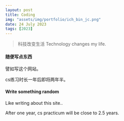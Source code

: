 ```yaml
---
layout: post
title: Coding
img: "assets/img/portfolio/ich_bin_jc.png"
date: 24 July 2023
tags: [2023]
---
```


> 科技改变生活
> Technology changes my life.


#### 随便写点东西

譬如写这个网站。

cs练习时长一年后即将两年半。


#### Write something random

Like writing about this site..

After one year, cs practicum will be close to 2.5 years.
